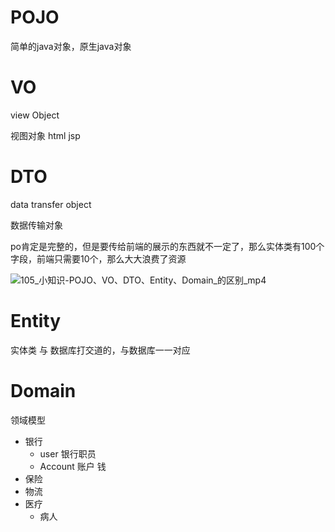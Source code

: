 # POJO

简单的java对象，原生java对象

# VO

view Object

视图对象  html jsp

# DTO

data transfer object

数据传输对象

po肯定是完整的，但是要传给前端的展示的东西就不一定了，那么实体类有100个字段，前端只需要10个，那么大大浪费了资源



![105_小知识-POJO、VO、DTO、Entity、Domain_的区别_mp4](/Users/liujiang/Documents/Typora/imgs/006tNc79ly1g3oyvg66gvj30vu0ge7df.jpg)

# Entity

实体类 与 数据库打交道的，与数据库一一对应

# Domain

领域模型

- 银行
  - user 银行职员
  - Account 账户  钱
- 保险
- 物流
- 医疗
  - 病人





